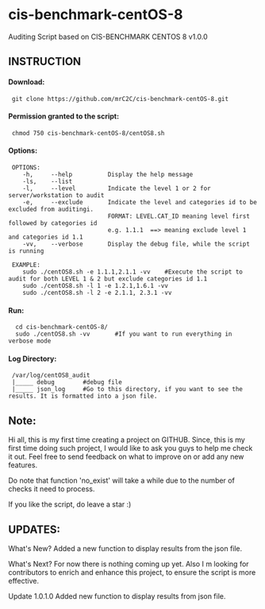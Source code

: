 # cis-benchmark-centOS-8
Auditing Script based on CIS-BENCHMARK CENTOS 8 v1.0.0


## INSTRUCTION
#### Download:

     git clone https://github.com/mrC2C/cis-benchmark-centOS-8.git
     
#### Permission granted to the script:
     chmod 750 cis-benchmark-centOS-8/centOS8.sh
     
#### Options:
     OPTIONS: 
        -h,     --help          Display the help message
        -ls,    --list
        -l,     --level         Indicate the level 1 or 2 for server/workstation to audit
        -e,     --exclude       Indicate the level and categories id to be excluded from auditingi. 
                                FORMAT: LEVEL.CAT_ID meaning level first followed by categories id
                                e.g. 1.1.1  ==> meaning exclude level 1 and categories id 1.1 
        -vv,    --verbose       Display the debug file, while the script is running

     EXAMPLE:
        sudo ./centOS8.sh -e 1.1.1,2.1.1 -vv    #Execute the script to audit for both LEVEL 1 & 2 but exclude categories id 1.1
        sudo ./centOS8.sh -l 1 -e 1.2.1,1.6.1 -vv
        sudo ./centOS8.sh -l 2 -e 2.1.1, 2.3.1 -vv
        
#### Run:
      cd cis-benchmark-centOS-8/
      sudo ./centOS8.sh -vv       #If you want to run everything in verbose mode
      
#### Log Directory:
     /var/log/centOS8_audit
     |_____ debug        #debug file
     |_____ json_log     #Go to this directory, if you want to see the results. It is formatted into a json file. 
      
## Note:
Hi all, this is my first time creating a project on GITHUB. Since, this is my first time doing such project, I would like to ask you guys to help me check it out. Feel free to send feedback on what to improve on or add any new features.
 
Do note that function 'no_exist' will take a while due to the number of checks it need to process. 

If you like the script, do leave a star :)
 
## UPDATES:
What's New?
Added a new function to display results from the json file.

What's Next?
For now there is nothing coming up yet. Also I m looking for contributors to enrich and enhance this project, to ensure the script is more effective.

Update 1.0.1.0
Added new function to display results from json file. 
 
